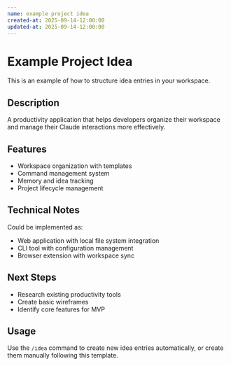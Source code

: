 ```yaml
---
name: example project idea
created-at: 2025-09-14-12:00:00
updated-at: 2025-09-14-12:00:00
---
```


# Example Project Idea

This is an example of how to structure idea entries in your workspace.

## Description

A productivity application that helps developers organize their workspace and manage their Claude interactions more effectively.

## Features

- Workspace organization with templates
- Command management system
- Memory and idea tracking
- Project lifecycle management

## Technical Notes

Could be implemented as:
- Web application with local file system integration
- CLI tool with configuration management
- Browser extension with workspace sync

## Next Steps

- Research existing productivity tools
- Create basic wireframes
- Identify core features for MVP

## Usage

Use the `/idea` command to create new idea entries automatically, or create them manually following this template.